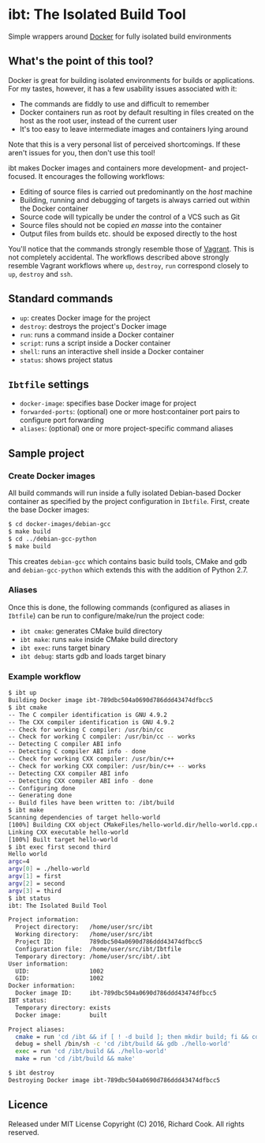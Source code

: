 # ibt: The Isolated Build Tool

Simple wrappers around [Docker][docker] for fully isolated build environments

## What's the point of this tool?

Docker is great for building isolated environments for builds or applications.
For my tastes, however, it has a few usability issues associated with it:

* The commands are fiddly to use and difficult to remember
* Docker containers run as root by default resulting in files created on the
host as the root user, instead of the current user
* It's too easy to leave intermediate images and containers lying around

Note that this is a very personal list of perceived shortcomings. If these
aren't issues for you, then don't use this tool!

ibt makes Docker images and containers more development- and project-focused.
It encourages the following workflows:

* Editing of source files is carried out predominantly on the _host_ machine
* Building, running and debugging of targets is always carried out within the
Docker container
* Source code will typically be under the control of a VCS such as Git
* Source files should not be copied _en masse_ into the container
* Output files from builds etc. should be exposed directly to the host

You'll notice that the commands strongly resemble those of [Vagrant][vagrant].
This is not completely accidental. The workflows described above strongly
resemble Vagrant workflows where `up`, `destroy`, `run` correspond closely to
`up`, `destroy` and `ssh`.

## Standard commands

* `up`: creates Docker image for the project
* `destroy`: destroys the project's Docker image
* `run`: runs a command inside a Docker container
* `script`: runs a script inside a Docker container
* `shell`: runs an interactive shell inside a Docker container
* `status`: shows project status

## `Ibtfile` settings

* `docker-image`: specifies base Docker image for project
* `forwarded-ports`: (optional) one or more host:container port pairs to
configure port forwarding
* `aliases`: (optional) one or more project-specific command aliases

## Sample project

### Create Docker images

All build commands will run inside a fully isolated Debian-based Docker
container as specified by the project configuration in `Ibtfile`. First, create
the base Docker images:

```bash
$ cd docker-images/debian-gcc
$ make build
$ cd ../debian-gcc-python
$ make build
```

This creates `debian-gcc` which contains basic build tools, CMake and gdb and
`debian-gcc-python` which extends this with the addition of Python 2.7.

### Aliases

Once this is done, the following commands (configured as aliases in `Ibtfile`)
can be run to configure/make/run the project code:

* `ibt cmake`: generates CMake build directory
* `ibt make`: runs `make` inside CMake build directory
* `ibt exec`: runs target binary
* `ibt debug`: starts gdb and loads target binary

### Example workflow

```bash
$ ibt up
Building Docker image ibt-789dbc504a0690d786ddd43474dfbcc5
$ ibt cmake
-- The C compiler identification is GNU 4.9.2
-- The CXX compiler identification is GNU 4.9.2
-- Check for working C compiler: /usr/bin/cc
-- Check for working C compiler: /usr/bin/cc -- works
-- Detecting C compiler ABI info
-- Detecting C compiler ABI info - done
-- Check for working CXX compiler: /usr/bin/c++
-- Check for working CXX compiler: /usr/bin/c++ -- works
-- Detecting CXX compiler ABI info
-- Detecting CXX compiler ABI info - done
-- Configuring done
-- Generating done
-- Build files have been written to: /ibt/build
$ ibt make
Scanning dependencies of target hello-world
[100%] Building CXX object CMakeFiles/hello-world.dir/hello-world.cpp.o
Linking CXX executable hello-world
[100%] Built target hello-world
$ ibt exec first second third
Hello world
argc=4
argv[0] = ./hello-world
argv[1] = first
argv[2] = second
argv[3] = third
$ ibt status
ibt: The Isolated Build Tool

Project information:
  Project directory:   /home/user/src/ibt
  Working directory:   /home/user/src/ibt
  Project ID:          789dbc504a0690d786ddd43474dfbcc5
  Configuration file:  /home/user/src/ibt/Ibtfile
  Temporary directory: /home/user/src/ibt/.ibt
User information:
  UID:                 1002
  GID:                 1002
Docker information:
  Docker image ID:     ibt-789dbc504a0690d786ddd43474dfbcc5
IBT status:
  Temporary directory: exists
  Docker image:        built

Project aliases:
  cmake = run 'cd /ibt && if [ ! -d build ]; then mkdir build; fi && cd build && cmake -DCMAKE_BUILD_TYPE=Debug ..'
  debug = shell /bin/sh -c 'cd /ibt/build && gdb ./hello-world'
  exec = run 'cd /ibt/build && ./hello-world'
  make = run 'cd /ibt/build && make'

$ ibt destroy
Destroying Docker image ibt-789dbc504a0690d786ddd43474dfbcc5
```

## Licence

Released under MIT License
Copyright (C) 2016, Richard Cook. All rights reserved.

[docker]: https://www.docker.com/
[vagrant]: https://www.vagrantup.com/
